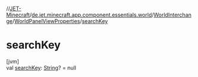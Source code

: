 //[JET-Minecraft](../../../../index.md)/[de.jet.minecraft.app.component.essentials.world](../../index.md)/[WorldInterchange](../index.md)/[WorldPanelViewProperties](index.md)/[searchKey](search-key.md)

# searchKey

[jvm]\
val [searchKey](search-key.md): [String](https://kotlinlang.org/api/latest/jvm/stdlib/kotlin/-string/index.html)? = null
